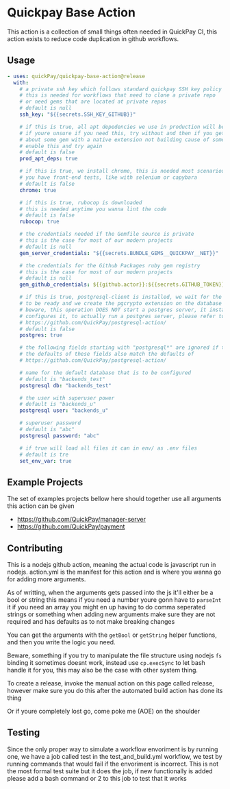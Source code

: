 # Quickpay Base Action
This action is a collection of small things often needed in QuickPay CI, this action exists to reduce code duplication in github workflows.

## Usage
```yaml
- uses: quickPay/quickpay-base-action@release
  with:
    # a private ssh key which follows standard quickpay SSH key policy
    # this is needed for workflows that need to clone a private repo
    # or need gems that are located at private repos
    # default is null
    ssh_key: "${{secrets.SSH_KEY_GITHUB}}"

    # if this is true, all apt depedencies we use in production will be installed as well
    # if youre unsure if you need this, try without and then if you get an error
    # about some gem with a native extension not building cause of some c++ header file
    # enable this and try again
    # default is false
    prod_apt_deps: true

    # if this is true, we install chrome, this is needed most scenarious where
    # you have front-end tests, like with selenium or capybara
    # default is false
    chrome: true

    # if this is true, rubocop is downloaded
    # this is needed anytime you wanna lint the code
    # default is false
    rubocop: true

    # the credentials needed if the Gemfile source is private
    # this is the case for most of our modern projects
    # default is null
    gem_server_credentials: "${{secrets.BUNDLE_GEMS__QUICKPAY__NET}}"

    # the credentials for the Github Packages ruby gem registry
    # this is the case for most of our modern projects
    # default is null
    gem_github_credentials: ${{github.actor}}:${{secrets.GITHUB_TOKEN}}

    # if this is true, postgresql-client is installed, we wait for the postgres server
    # to be ready and we create the pgcrypto extension on the database
    # beware, this operation DOES NOT start a postgres server, it installs the client and
    # configures it, to actually run a postgres server, please refer to this action 
    # https://github.com/QuickPay/postgresql-action/
    # default is false
    postgres: true

    # the following fields starting with "postgresql*" are ignored if the above field is false
    # the defaults of these fields also match the defaults of 
    # https://github.com/QuickPay/postgresql-action/

    # name for the default database that is to be configured
    # default is "backends_test"
    postgresql db: "backends_test"

    # the user with superuser power
    # default is "backends_u"
    postgresql user: "backends_u"

    # superuser password
    # default is "abc"
    postgresql password: "abc"

    # if true will load all files it can in env/ as .env files
    # default is tre
    set_env_var: true
```

## Example Projects
The set of examples projects bellow here should together use all arguments this action can be given

- https://github.com/QuickPay/manager-server
- https://github.com/QuickPay/payment

## Contributing
This is a nodejs github action, meaning the actual code is javascript run in nodejs.
action.yml is the manifest for this action and is where you wanna go for adding more arguments.

As of writting, when the arguments gets passed into the js it'll either be a bool or string
this means if you need a number youre gonn have to `parseInt` it
if you need an array you might en up having to do comma seperated strings or something
when adding new arguments make sure they are not required and has defaults as to not make breaking changes

You can get the arguments with the `getBool` or `getString` helper functions,
and then you write the logic you need.

Beware, something if you try to manipulate the file structure using nodejs `fs` binding it sometimes doesnt work,
instead use `cp.execSync` to let bash handle it for you, this may also be the case with other system thing.

To create a release, invoke the manual action on this page called release, however make sure you do this after the automated build action has done its thing

Or if youre completely lost go, come poke me (AOE) on the shoulder 

## Testing
Since the only proper way to simulate a workflow envoriment is by running one, we have a job called test in the test_and_build.yml workflow, we test by running commands that would fail if the envoriment is incorrect. This is not the most formal test suite but it does the job, if new functionally is added please add a bash command or 2 to this job to test that it works
